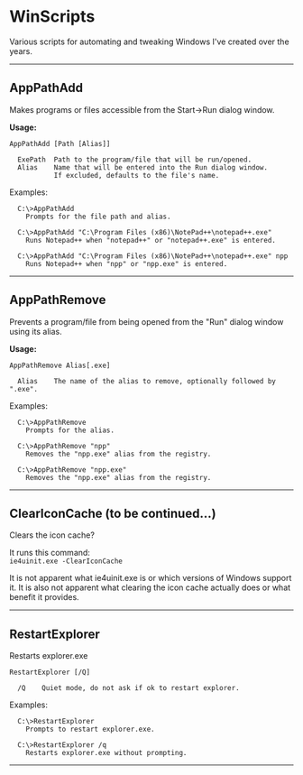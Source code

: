 WinScripts
==========

Various scripts for automating and tweaking Windows I've created over the years.
___
## AppPathAdd
Makes programs or files accessible from the Start->Run dialog window.
  
**Usage:**
  
    AppPathAdd [Path [Alias]]
  
      ExePath  Path to the program/file that will be run/opened.  
      Alias    Name that will be entered into the Run dialog window.
               If excluded, defaults to the file's name.
  
Examples:
  
      C:\>AppPathAdd
        Prompts for the file path and alias.
  
      C:\>AppPathAdd "C:\Program Files (x86)\NotePad++\notepad++.exe"
        Runs Notepad++ when "notepad++" or "notepad++.exe" is entered.
  
      C:\>AppPathAdd "C:\Program Files (x86)\NotePad++\notepad++.exe" npp
        Runs Notepad++ when "npp" or "npp.exe" is entered.
___
## AppPathRemove
Prevents a program/file from being opened from the "Run" dialog window using its alias.
  
**Usage:**
  
    AppPathRemove Alias[.exe]
  
      Alias    The name of the alias to remove, optionally followed by ".exe".
  
Examples:
  
      C:\>AppPathRemove
        Prompts for the alias.

      C:\>AppPathRemove "npp"
        Removes the "npp.exe" alias from the registry.
  
      C:\>AppPathRemove "npp.exe"
        Removes the "npp.exe" alias from the registry.
___
## ClearIconCache (to be continued...)
Clears the icon cache?
  
It runs this command:  
    `ie4uinit.exe -ClearIconCache`
  
It is not apparent what ie4uinit.exe is or which versions of Windows support it.
It is also not apparent what clearing the icon cache actually does or what benefit it provides.
___
## RestartExplorer
Restarts explorer.exe
  
    RestartExplorer [/Q]
  
      /Q    Quiet mode, do not ask if ok to restart explorer.

Examples:

      C:\>RestartExplorer
        Prompts to restart explorer.exe.
  
      C:\>RestartExplorer /q
        Restarts explorer.exe without prompting.
___
